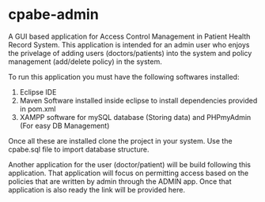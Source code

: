 # cpabe-admin

A GUI based application for Access Control Management in Patient Health Record System. 
This application is intended for an admin user who enjoys the privelage of adding users (doctors/patients) into the system and policy management (add/delete policy) in the system.

To run this application you must have the following softwares installed:
1. Eclipse IDE
2. Maven Software installed inside eclipse to install dependencies provided in pom.xml
3. XAMPP software for mySQL database (Storing data) and PHPmyAdmin (For easy DB Management)

Once all these are installed clone the project in your system. Use the cpabe.sql file to import database structure.
          
Another application for the user (doctor/patient) will be build following this application. That application will focus on permitting access based on the policies that are written by admin through the ADMIN app. Once that application is also ready the link will be provided here.
